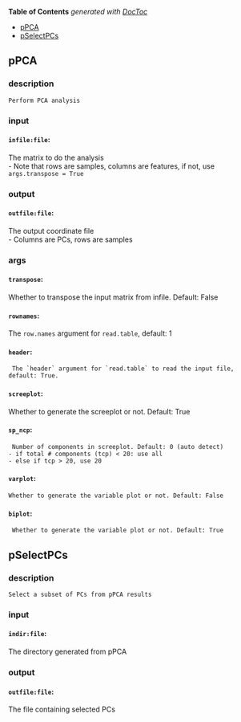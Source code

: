 <!-- START doctoc generated TOC please keep comment here to allow auto update -->
<!-- DON'T EDIT THIS SECTION, INSTEAD RE-RUN doctoc TO UPDATE -->
**Table of Contents**  *generated with [DocToc](https://github.com/thlorenz/doctoc)*

- [pPCA](#ppca)
- [pSelectPCs](#pselectpcs)

<!-- END doctoc generated TOC please keep comment here to allow auto update -->


## pPCA

### description
	Perform PCA analysis

### input
#### `infile:file`:
 The matrix to do the analysis  
	- Note that rows are samples, columns are features, if not, use `args.transpose = True`

### output
#### `outfile:file`:
 The output coordinate file  
	- Columns are PCs, rows are samples

### args
#### `transpose`:
  Whether to transpose the input matrix from infile. Default: False  
#### `rownames`:
   The `row.names` argument for `read.table`, default: 1  
#### `header`:
     The `header` argument for `read.table` to read the input file, default: True.  
#### `screeplot`:
  Whether to generate the screeplot or not. Default: True  
#### `sp_ncp`:
     Number of components in screeplot. Default: 0 (auto detect)  
	- if total # components (tcp) < 20: use all
	- else if tcp > 20, use 20
#### `varplot`:
    Whether to generate the variable plot or not. Default: False  
#### `biplot`:
     Whether to generate the variable plot or not. Default: True  

## pSelectPCs

### description
	Select a subset of PCs from pPCA results

### input
#### `indir:file`:
 The directory generated from pPCA  

### output
#### `outfile:file`:
 The file containing selected PCs  
